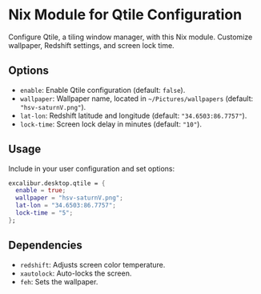 # Nix Module for Qtile Configuration

Configure Qtile, a tiling window manager, with this Nix module. Customize wallpaper, Redshift settings, and screen lock time.

## Options

- `enable`: Enable Qtile configuration (default: `false`).
- `wallpaper`: Wallpaper name, located in `~/Pictures/wallpapers` (default: `"hsv-saturnV.png"`).
- `lat-lon`: Redshift latitude and longitude (default: `"34.6503:86.7757"`).
- `lock-time`: Screen lock delay in minutes (default: `"10"`).

## Usage

Include in your user configuration and set options:

```nix
excalibur.desktop.qtile = {
  enable = true;
  wallpaper = "hsv-saturnV.png";
  lat-lon = "34.6503:86.7757";
  lock-time = "5";
};
```

## Dependencies

- `redshift`: Adjusts screen color temperature.
- `xautolock`: Auto-locks the screen.
- `feh`: Sets the wallpaper.
